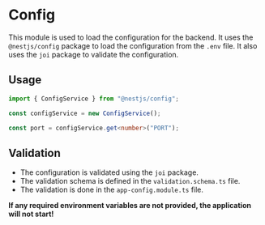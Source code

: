 # Config

This module is used to load the configuration for the backend.
It uses the `@nestjs/config` package to load the configuration from the `.env` file.
It also uses the `joi` package to validate the configuration.

## Usage

```typescript
import { ConfigService } from "@nestjs/config";

const configService = new ConfigService();

const port = configService.get<number>("PORT");
```

## Validation

- The configuration is validated using the `joi` package.
- The validation schema is defined in the `validation.schema.ts` file.
- The validation is done in the `app-config.module.ts` file.

**If any required environment variables are not provided, the application will not start!**
